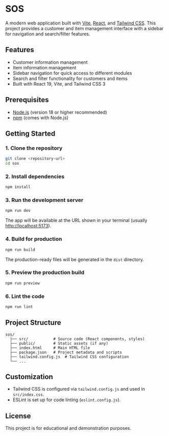 # SOS

A modern web application built with [Vite](https://vitejs.dev/), [React](https://react.dev/), and [Tailwind CSS](https://tailwindcss.com/). This project provides a customer and item management interface with a sidebar for navigation and search/filter features.

## Features
- Customer information management
- Item information management
- Sidebar navigation for quick access to different modules
- Search and filter functionality for customers and items
- Built with React 19, Vite, and Tailwind CSS 3

## Prerequisites
- [Node.js](https://nodejs.org/) (version 18 or higher recommended)
- [npm](https://www.npmjs.com/) (comes with Node.js)

## Getting Started

### 1. Clone the repository
```bash
git clone <repository-url>
cd sos
```

### 2. Install dependencies
```bash
npm install
```

### 3. Run the development server
```bash
npm run dev
```
The app will be available at the URL shown in your terminal (usually [http://localhost:5173](http://localhost:5173)).

### 4. Build for production
```bash
npm run build
```
The production-ready files will be generated in the `dist` directory.

### 5. Preview the production build
```bash
npm run preview
```

### 6. Lint the code
```bash
npm run lint
```

## Project Structure
```
sos/
  ├── src/           # Source code (React components, styles)
  ├── public/        # Static assets (if any)
  ├── index.html     # Main HTML file
  ├── package.json   # Project metadata and scripts
  ├── tailwind.config.js  # Tailwind CSS configuration
  └── ...
```

## Customization
- Tailwind CSS is configured via `tailwind.config.js` and used in `src/index.css`.
- ESLint is set up for code linting (`eslint.config.js`).

## License
This project is for educational and demonstration purposes.
